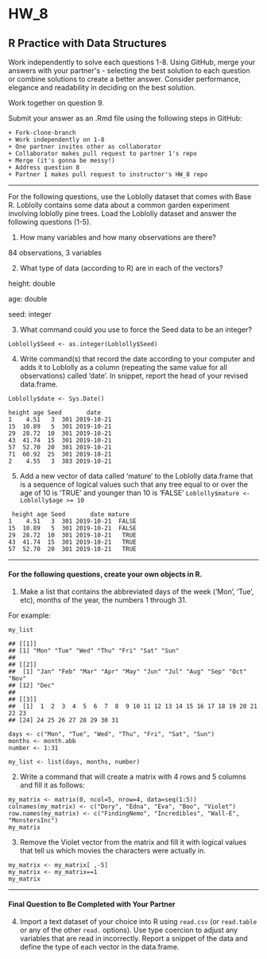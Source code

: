 # HW_8
## R Practice with Data Structures

Work independently to solve each questions 1-8. Using GitHub, merge your answers with your partner's - selecting the best solution to each question or combine solutions to create a better answer.  Consider performance, elegance and readability in deciding on the best solution.

Work together on question 9.

Submit your answer as an .Rmd file using the following steps in GitHub:  

    + Fork-clone-branch 
    + Work independently on 1-8  
    + One partner invites other as collaborator  
    + Collaborator makes pull request to partner 1's repo  
    + Merge (it's gonna be messy!)  
    + Address question 8 
    + Partner 1 makes pull request to instructor's HW_8 repo  

***
For the following questions, use the Loblolly dataset that comes with Base R. Loblolly contains some data about a common garden experiment involving loblolly pine trees. Load the Loblolly dataset and answer the following questions (1-5).

1.  How many variables and how many observations are there?

84 observations, 3 variables

2.  What type of data (according to R) are in each of the vectors?

height: double

age: double

seed: integer

3.  What command could you use to force the Seed data to be an integer?

`Loblolly$Seed <- as.integer(Loblolly$Seed)`

4.  Write command(s) that record the date according to your computer and
    adds it to Loblolly as a column (repeating the same value for all
    observations) called ‘date’. In snippet, report the head of your
    revised data.frame.

`Loblolly$date <- Sys.Date()`

```
height age Seed       date
1    4.51   3  301 2019-10-21
15  10.89   5  301 2019-10-21
29  28.72  10  301 2019-10-21
43  41.74  15  301 2019-10-21
57  52.70  20  301 2019-10-21
71  60.92  25  301 2019-10-21
2    4.55   3  303 2019-10-21
```

5.  Add a new vector of data called ‘mature’ to the Loblolly data.frame
    that is a sequence of logical values such that any tree equal to or
    over the age of 10 is ‘TRUE’ and younger than 10 is ‘FALSE’
`Loblolly$mature <- Loblolly$age >= 10`

```
 height age Seed       date mature
1    4.51   3  301 2019-10-21  FALSE
15  10.89   5  301 2019-10-21  FALSE
29  28.72  10  301 2019-10-21   TRUE
43  41.74  15  301 2019-10-21   TRUE
57  52.70  20  301 2019-10-21   TRUE
```
------------------------------------------------------------------------
#### For the following questions, create your own objects in R.

1.  Make a list that contains the abbreviated days of the week (‘Mon’,
    ‘Tue’, etc), months of the year, the numbers 1 through 31.

For example:

    my_list

    ## [[1]]
    ## [1] "Mon" "Tue" "Wed" "Thu" "Fri" "Sat" "Sun"
    ## 
    ## [[2]]
    ##  [1] "Jan" "Feb" "Mar" "Apr" "May" "Jun" "Jul" "Aug" "Sep" "Oct" "Nov"
    ## [12] "Dec"
    ## 
    ## [[3]]
    ##  [1]  1  2  3  4  5  6  7  8  9 10 11 12 13 14 15 16 17 18 19 20 21 22 23
    ## [24] 24 25 26 27 28 29 30 31


```{R}
days <- c("Mon", "Tue", "Wed", "Thu", "Fri", "Sat", "Sun")
months <- month.abb
number <- 1:31    
   
my_list <- list(days, months, number)
```

2.  Write a command that will create a matrix with 4 rows and 5 columns
    and fill it as follows:

```{R}
my_matrix <- matrix(0, ncol=5, nrow=4, data=seq(1:5))
colnames(my_matrix) <- c("Dory", "Edna", "Eva", "Boo", "Violet")
row.names(my_matrix) <- c("FindingNemo", "Incredibles", "Wall-E", "MonstersInc")
my_matrix
```
3. Remove the Violet vector from the matrix and fill it with logical values that tell us which movies the characters were actually in.

```{R}
my_matrix <- my_matrix[ ,-5]
my_matrix <- my_matrix==1
my_matrix
```

    

***
#### Final Question to Be Completed with Your Partner
4. Import a text dataset of your choice into R using `read.csv` (or `read.table` or any of the other `read.` options). Use type coercion to adjust any variables that are read in incorrectly.  Report a snippet of the data and define the type of each vector in the data.frame.
